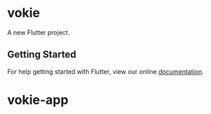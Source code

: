 # vokie

A new Flutter project.

## Getting Started

For help getting started with Flutter, view our online
[documentation](https://flutter.io/).
# vokie-app
